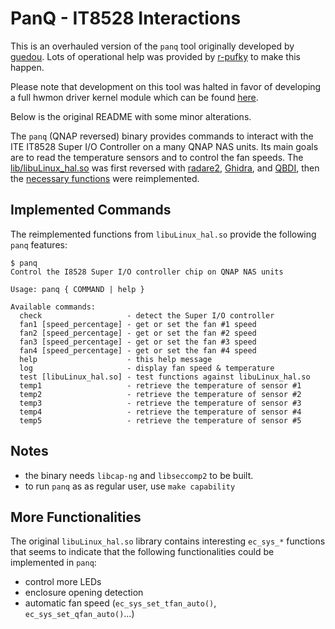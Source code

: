 # PanQ - IT8528 Interactions

This is an overhauled version of the `panq` tool originally developed by [guedou](https://github.com/guedou).  Lots of operational help was provided by [r-pufky](https://github.com/r-pufky) to make this happen.

Please note that development on this tool was halted in favor of developing a full hwmon driver kernel module which can be found [here](https://github.com/Stonyx/QNAP-EC).

Below is the original README with some minor alterations.

The `panq` (QNAP reversed) binary provides commands to interact with the ITE IT8528 Super I/O Controller on a many QNAP NAS units.  Its main goals are to read the temperature sensors and to control the fan speeds.  The [lib/libuLinux_hal.so](libuLinux_hal.so) was first reversed with [radare2](https://github.com/radare/radare2), [Ghidra](https://github.com/NationalSecurityAgency/ghidra), and [QBDI](https://qbdi.quarkslab.com/), then the [necessary functions](src/it8528.c) were reimplemented.


## Implemented Commands

The reimplemented functions from `libuLinux_hal.so` provide the following `panq` features:
```
$ panq
Control the I8528 Super I/O controller chip on QNAP NAS units

Usage: panq { COMMAND | help }

Available commands:
  check                   - detect the Super I/O controller
  fan1 [speed_percentage] - get or set the fan #1 speed
  fan2 [speed_percentage] - get or set the fan #2 speed
  fan3 [speed_percentage] - get or set the fan #3 speed
  fan4 [speed_percentage] - get or set the fan #4 speed
  help                    - this help message
  log                     - display fan speed & temperature
  test [libuLinux_hal.so] - test functions against libuLinux_hal.so
  temp1                   - retrieve the temperature of sensor #1
  temp2                   - retrieve the temperature of sensor #2
  temp3                   - retrieve the temperature of sensor #3
  temp4                   - retrieve the temperature of sensor #4
  temp5                   - retrieve the temperature of sensor #5
```


## Notes

- the binary needs `libcap-ng` and `libseccomp2` to be built.
- to run `panq` as as regular user, use `make capability` 


## More Functionalities

The original `libuLinux_hal.so` library contains interesting `ec_sys_*` functions that seems to indicate that the following functionalities could be implemented in `panq`:
- control more LEDs
- enclosure opening detection
- automatic fan speed (`ec_sys_set_tfan_auto()`, `ec_sys_set_qfan_auto()`...)
